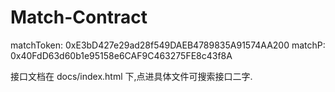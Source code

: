 # Match-Contract

matchToken: 0xE3bD427e29ad28f549DAEB4789835A91574AA200
matchP: 0x40FdD63d60b1e95158e6CAF9C463275FE8c43f8A

接口文档在 docs/index.html 下,点进具体文件可搜索接口二字.
